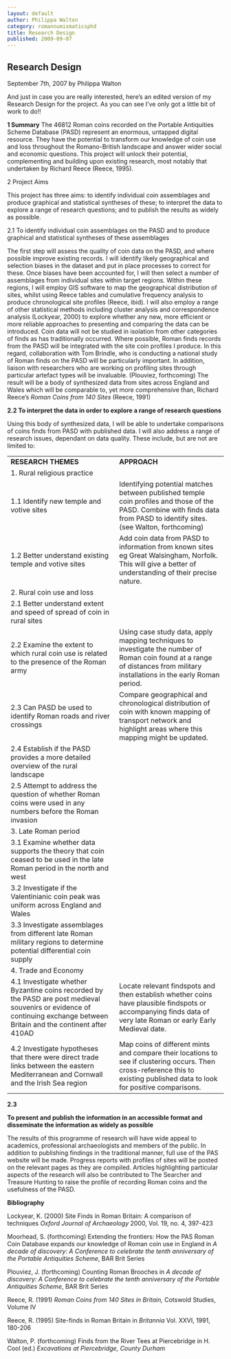 ```yaml
---
layout: default
author: Philippa Walton
category: romannumismaticsphd
title: Research Design
published: 2009-09-07
---
```


Research Design
---------------
September 7th, 2007 by Philippa Walton

And just in case you are really interested, here’s an edited version of my Research Design for the project. As you can see I’ve only got a little bit of work to do!!

**1 Summary** The 46812 Roman coins recorded on the Portable Antiquities Scheme Database (PASD) represent an enormous, untapped digital resource. They have the potential to transform our knowledge of coin use and loss throughout the Romano-British landscape and answer wider social and economic questions. This project will unlock their potential, complementing and building upon existing research, most notably that undertaken by Richard Reece (Reece, 1995).

2 Project Aims

This project has three aims: to identify individual coin assemblages and produce graphical and statistical syntheses of these; to interpret the data to explore a range of research questions; and to publish the results as widely as possible.

2.1 To identify individual coin assemblages on the PASD and to produce graphical and statistical syntheses of these assemblages

The first step will assess the quality of coin data on the PASD, and where possible improve existing records. I will identify likely geographical and selection biases in the dataset and put in place processes to correct for these. Once biases have been accounted for, I will then select a number of assemblages from individual sites within target regions. Within these regions, I will employ GIS software to map the geographical distribution of sites, whilst using Reece tables and cumulative frequency analysis to produce chronological site profiles (Reece, ibid). I will also employ a range of other statistical methods including cluster analysis and correspondence analysis (Lockyear, 2000) to explore whether any new, more efficient or more reliable approaches to presenting and comparing the data can be introduced. Coin data will not be studied in isolation from other categories of finds as has traditionally occurred. Where possible, Roman finds records from the PASD will be integrated with the site coin profiles I produce. In this regard, collaboration with Tom Brindle, who is conducting a national study of Roman finds on the PASD will be particularly important. In addition, liaison with researchers who are working on profiling sites through particular artefact types will be invaluable. (Plouviez, forthcoming) The result will be a body of synthesized data from sites across England and Wales which will be comparable to, yet more comprehensive than, Richard Reece’s _Roman Coins from 140 Sites_ (Reece, 1991)

**2.2 To interpret the data in order to explore a range of research questions**

Using this body of synthesized data, I will be able to undertake comparisons of coins finds from PASD with published data. I will also address a range of research issues, dependant on data quality. These include, but are not are limited to:

<table border="0" cellspacing="4" cellpadding="2">
    <tbody>
    <tr>
        <td><strong>RESEARCH THEMES</strong></td>
        <td><strong>APPROACH</strong></td>
    </tr>
    <tr>
        <td>1. Rural religious practice</td>
        <td></td>
    </tr>
    <tr>
        <td>1.1 Identify new temple and votive sites</td>
        <td>Identifying potential matches between published temple coin profiles and those of the PASD. Combine
            with finds data from PASD to identify sites. (see Walton, forthcoming)
        </td>
    </tr>
    <tr>
        <td>1.2 Better understand existing temple and votive sites</td>
        <td>Add coin data from PASD to information from known sites eg Great Walsingham, Norfolk. This will give
            a better of understanding of their precise nature.
        </td>
    </tr>
    <tr>
        <td>2. Rural coin use and loss</td>
        <td></td>
    </tr>
    <tr>
        <td>2.1 Better understand extent and speed of spread of coin in rural sites</td>
    </tr>
    <tr>
        <td>2.2 Examine the extent to which rural coin use is related to the presence of the Roman army</td>
        <td>Using case study data, apply mapping techniques to investigate the number of Roman coin found at a
            range of distances from military installations in the early Roman period.
        </td>
    </tr>
    <tr>
        <td>2.3 Can PASD be used to identify Roman roads and river crossings</td>
        <td>Compare geographical and chronological distribution of coin with known mapping of transport network
            and highlight areas where this mapping might be updated.
        </td>
    </tr>
    <tr>
        <td>2.4 Establish if the PASD provides a more detailed overview of the rural landscape</td>
    </tr>
    <tr>
        <td>2.5 Attempt to address the question of whether Roman coins were used in any numbers before the Roman
            invasion
        </td>
    </tr>
    <tr>
        <td>3. Late Roman period</td>
        <td></td>
    </tr>
    <tr>
        <td>3.1 Examine whether data supports the theory that coin ceased to be used in the late Roman period in
            the north and west
        </td>
    </tr>
    <tr>
        <td>3.2 Investigate if the Valentinianic coin peak was uniform across England and Wales</td>
    </tr>
    <tr>
        <td>3.3 Investigate assemblages from different late Roman military regions to determine potential
            differential coin supply
        </td>
    </tr>
    <tr>
        <td>4. Trade and Economy</td>
        <td></td>
    </tr>
    <tr>
        <td>4.1 Investigate whether Byzantine coins recorded by the PASD are post medieval souvenirs or evidence
            of continuing exchange between Britain and the continent after 410AD
        </td>
        <td>Locate relevant findspots and then establish whether coins have plausible findspots or accompanying
            finds data of very late Roman or early Early Medieval date.
        </td>
    </tr>
    <tr>
        <td>4.2 Investigate hypotheses that there were direct trade links between the eastern Mediterranean and
            Cornwall and the Irish Sea region
        </td>
        <td>Map coins of different mints and compare their locations to see if clustering occurs. Then
            cross-reference this to existing published data to look for positive comparisons.
        </td>
    </tr>
    </tbody>
</table>


**2.3**

**To present and publish the information in an accessible format and disseminate the information as widely as possible**

The results of this programme of research will have wide appeal to academics, professional archaeologists and members of the public. In addition to publishing findings in the traditional manner, full use of the PAS website will be made. Progress reports with profiles of sites will be posted on the relevant pages as they are compiled. Articles highlighting particular aspects of the research will also be contributed to The Searcher and Treasure Hunting to raise the profile of recording Roman coins and the usefulness of the PASD.

**Bibliography**

Lockyear, K. (2000) Site Finds in Roman Britain: A comparison of techniques _Oxford Journal of Archaeology_ 2000, Vol. 19, no. 4, 397-423

Moorhead, S. (forthcoming) Extending the frontiers: How the PAS Roman Coin Database expands our knowledge of Roman coin use in England in _A decade of discovery: A Conference to celebrate the tenth anniversary of the Portable Antiquities Scheme_, BAR Brit Series

Plouviez, J. (forthcoming) Counting Roman Brooches in _A decade of discovery: A Conference to celebrate the tenth anniversary of the Portable Antiquities Scheme_, BAR Brit Series

Reece, R. (1991) _Roman Coins from 140 Sites in Britain,_ Cotswold Studies, Volume IV

Reece, R. (1995) Site-finds in Roman Britain in _Britannia_ Vol. XXVI, 1991, 180-206

Walton, P. (forthcoming) Finds from the River Tees at Piercebridge in H. Cool (ed.) _Excavations at Piercebridge, County Durham_



